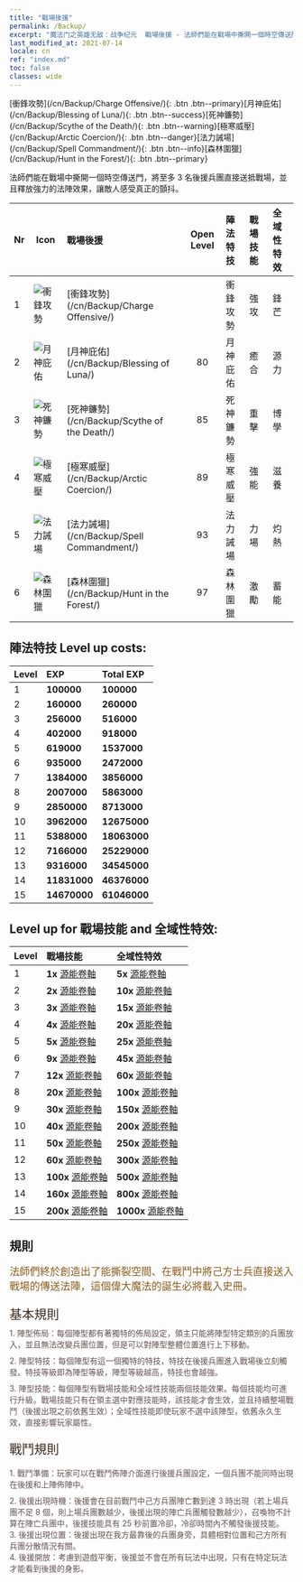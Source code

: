 ```yaml
---
title: "戰場後援"
permalink: /Backup/
excerpt: "魔法门之英雄无敌：战争纪元  戰場後援 - 法師們能在戰場中撕開一個時空傳送門，將至多 3 名後援兵團直接送抵戰場，並且釋放強力的法陣效果，讓敵人感受真正的顫抖。"
last_modified_at: 2021-07-14
locale: cn
ref: "index.md"
toc: false
classes: wide
---
```


  [衝鋒攻勢](/cn/Backup/Charge Offensive/){: .btn .btn--primary}[月神庇佑](/cn/Backup/Blessing of Luna/){: .btn .btn--success}[死神鐮勢](/cn/Backup/Scythe of the Death/){: .btn .btn--warning}[極寒威壓](/cn/Backup/Arctic Coercion/){: .btn .btn--danger}[法力誡場](/cn/Backup/Spell Commandment/){: .btn .btn--info}[森林圍獵](/cn/Backup/Hunt in the Forest/){: .btn .btn--primary}

  法師們能在戰場中撕開一個時空傳送門，將至多 3 名後援兵團直接送抵戰場，並且釋放強力的法陣效果，讓敵人感受真正的顫抖。

  |  Nr  | Icon | 戰場後援 | Open Level | 陣法特技 | 戰場技能 | 全域性特效 |
  |:-----|------|:---------------|:----------:|:--------------|:--------------|:-------------|
  | 1  | ![衝鋒攻勢](/images/b/backupIcon_1.png) | [衝鋒攻勢](/cn/Backup/Charge Offensive/) |  | 衝鋒攻勢 | 強攻 | 鋒芒 |
  | 2  | ![月神庇佑](/images/b/backupIcon_2.png) | [月神庇佑](/cn/Backup/Blessing of Luna/) | 80 | 月神庇佑 | 癒合 | 源力 |
  | 3  | ![死神鐮勢](/images/b/backupIcon_3.png) | [死神鐮勢](/cn/Backup/Scythe of the Death/) | 85 | 死神鐮勢 | 重擊 | 博學 |
  | 4  | ![極寒威壓](/images/b/backupIcon_4.png) | [極寒威壓](/cn/Backup/Arctic Coercion/) | 89 | 極寒威壓 | 強能 | 滋養 |
  | 5  | ![法力誡場](/images/b/backupIcon_6.png) | [法力誡場](/cn/Backup/Spell Commandment/) | 93 | 法力誡場 | 力場 | 灼熱 |
  | 6  | ![森林圍獵](/images/b/backupIcon_5.png) | [森林圍獵](/cn/Backup/Hunt in the Forest/) | 97 | 森林圍獵 | 激勵 | 蓄能 |


## 陣法特技 Level up costs:

  |  Level  | EXP | Total EXP | 
  |:-----|:----|:----------| 
  | 1 | **100000** | **100000** | 
  | 2 | **160000** | **260000** | 
  | 3 | **256000** | **516000** | 
  | 4 | **402000** | **918000** | 
  | 5 | **619000** | **1537000** | 
  | 6 | **935000** | **2472000** | 
  | 7 | **1384000** | **3856000** | 
  | 8 | **2007000** | **5863000** | 
  | 9 | **2850000** | **8713000** | 
  | 10 | **3962000** | **12675000** | 
  | 11 | **5388000** | **18063000** | 
  | 12 | **7166000** | **25229000** | 
  | 13 | **9316000** | **34545000** | 
  | 14 | **11831000** | **46376000** | 
  | 15 | **14670000** | **61046000** | 


## Level up for 戰場技能 and 全域性特效:

  |  Level  | 戰場技能 | 全域性特效 | 
  |:-----|:----|:----------| 
  | 1 | **1x** [源能卷軸](/cn/Items/con_830/) | **5x** [源能卷軸](/cn/Items/con_830/) | 
  | 2 | **2x** [源能卷軸](/cn/Items/con_830/) | **10x** [源能卷軸](/cn/Items/con_830/) | 
  | 3 | **3x** [源能卷軸](/cn/Items/con_830/) | **15x** [源能卷軸](/cn/Items/con_830/) | 
  | 4 | **4x** [源能卷軸](/cn/Items/con_830/) | **20x** [源能卷軸](/cn/Items/con_830/) | 
  | 5 | **5x** [源能卷軸](/cn/Items/con_830/) | **25x** [源能卷軸](/cn/Items/con_830/) | 
  | 6 | **9x** [源能卷軸](/cn/Items/con_830/) | **45x** [源能卷軸](/cn/Items/con_830/) | 
  | 7 | **12x** [源能卷軸](/cn/Items/con_830/) | **60x** [源能卷軸](/cn/Items/con_830/) | 
  | 8 | **20x** [源能卷軸](/cn/Items/con_830/) | **100x** [源能卷軸](/cn/Items/con_830/) | 
  | 9 | **30x** [源能卷軸](/cn/Items/con_830/) | **150x** [源能卷軸](/cn/Items/con_830/) | 
  | 10 | **40x** [源能卷軸](/cn/Items/con_830/) | **200x** [源能卷軸](/cn/Items/con_830/) | 
  | 11 | **50x** [源能卷軸](/cn/Items/con_830/) | **250x** [源能卷軸](/cn/Items/con_830/) | 
  | 12 | **60x** [源能卷軸](/cn/Items/con_830/) | **300x** [源能卷軸](/cn/Items/con_830/) | 
  | 13 | **100x** [源能卷軸](/cn/Items/con_830/) | **500x** [源能卷軸](/cn/Items/con_830/) | 
  | 14 | **160x** [源能卷軸](/cn/Items/con_830/) | **800x** [源能卷軸](/cn/Items/con_830/) | 
  | 15 | **200x** [源能卷軸](/cn/Items/con_830/) | **1000x** [源能卷軸](/cn/Items/con_830/) | 


## 規則

  <span style="color: #8a5c1d;font-size:18px">法師們終於創造出了能撕裂空間、在戰鬥中將己方士兵直接送入戰場的傳送法陣，這個偉大魔法的誕生必將載入史冊。</span><br/><span style="color: #ffffff">　</span><br/><span style="color: #3c2a1e;font-size:22px">基本規則</span><br/><span style="color: #ffffff;font-size:6px">　</span><br/><span style="color: #645252">1. 陣型佈局：每個陣型都有著獨特的佈局設定，領主只能將陣型特定類別的兵團放入，並且無法改變兵團位置，但是可以對陣型整體位置進行上下移動。</span><br/><span style="color: #ffffff;font-size:6px">　</span><br/><span style="color: #645252">2. 陣型特技：每個陣型有這一個獨特的特技，特技在後援兵團進入戰場後立刻觸發。特技等級即為陣型等級，陣型等級越高，特技也會越強。</span><br/><span style="color: #ffffff;font-size:6px">　</span><br/><span style="color: #645252">3. 陣型技能：每個陣型有戰場技能和全域性技能兩個技能效果。每個技能均可進行升級。戰場技能只有在領主選中對應技能時，該技能才會生效，並且持續整場戰鬥（後援出現之前依舊生效）；全域性技能即使玩家不選中該陣型，依舊永久生效，直接影響玩家屬性。</span><br/><span style="color: #ffffff">　</span><br/><span style="color: #3c2a1e;font-size:22px">戰鬥規則</span><br/><span style="color: #ffffff;font-size:6px">　</span><br/><span style="color: #ffffff;font-size:6px">　</span><br/><span style="color: #645252">1. 戰鬥準備：玩家可以在戰鬥佈陣介面進行後援兵團設定，一個兵團不能同時出現在後援和上陣佈陣中。</span><br/><span style="color: #ffffff;font-size:6px">　</span><br/><span style="color: #645252">2. 後援出現時機：後援會在目前戰鬥中己方兵團陣亡數到達 3 時出現（若上場兵團不足 8 個，則上場兵團數越少，後援出現的陣亡兵團觸發數越少），召喚物不計算在陣亡兵團中，後援技能具有 25 秒前置冷卻，冷卻時間內不觸發後援技能。</span><br/><span style="color: #645252">3. 後援出現位置：後援出現在我方最靠後的兵團身旁，具體相對位置和己方所有兵團分散情況有關。</span><br/><span style="color: #645252">4. 後援開放：考慮到遊戲平衡，後援並不會在所有玩法中出現，只有在特定玩法才能看到後援的身影。</span>

<br/>